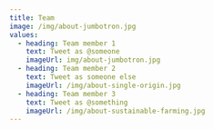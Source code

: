 ```yaml
---
title: Team
image: /img/about-jumbotron.jpg
values:
  - heading: Team member 1
    text: Tweet as @someone
    imageUrl: img/about-jumbotron.jpg
  - heading: Team member 2
    text: Tweet as someone else
    imageUrl: /img/about-single-origin.jpg
  - heading: Team member 3
    text: Tweet as @something
    imageUrl: /img/about-sustainable-farming.jpg
---
```

